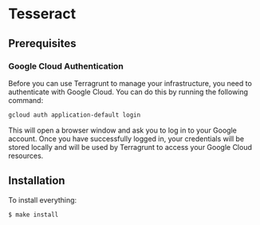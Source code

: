 # Tesseract

## Prerequisites

### Google Cloud Authentication

Before you can use Terragrunt to manage your infrastructure, you need to authenticate with Google Cloud. You can do this by running the following command:

```bash
gcloud auth application-default login
```

This will open a browser window and ask you to log in to your Google account. Once you have successfully logged in, your credentials will be stored locally and will be used by Terragrunt to access your Google Cloud resources.

## Installation

To install everything:

```bash
$ make install
```
